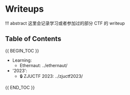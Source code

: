# Writeups 

!!! abstract
    这里会记录学习或者参加过的部分 CTF 的 writeup

## Table of Contents

{{ BEGIN_TOC }}

- Learning:
  - Ethernaut: ../ethernaut/
- '2023':
  - 🔒 ZJUCTF 2023: ../zjuctf2023/

{{ END_TOC }}